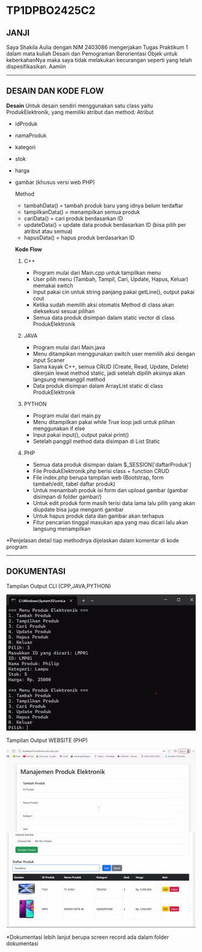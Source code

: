 # TP1DPBO2425C2
## JANJI
Saya Shakila Aulia dengan NIM 2403086 mengerjakan Tugas Praktikum 1 dalam mata kuliah Desain dan Pemograman Berorientasi Objek untuk keberkahanNya maka saya tidak melakukan kecurangan seperti yang telah dispesifikasikan. Aamiin

---
## DESAIN DAN KODE FLOW
**Desain**
Untuk desain sendiri menggunakan satu class yaitu ProdukElektronik, yang memiliki atribut dan method:
Atribut
- idProduk
- namaProduk
- kategori
- stok
- harga
- gambar (khusus versi web PHP)

  Method
  - tambahData() = tambah produk baru yang idnya belum terdaftar
  - tampilkanData() = menampilkan semua produk
  - cariData() = cari produk berdasarkan ID
  - updateData() = update data produk berdasarkan ID (bisa pilih per atribut atau semua)
  - hapusData() = hapus produk berdasarkan ID
 
  **Kode Flow**
  1. C++
     - Program mulai dari Main.cpp untuk tampilkan menu
     - User pilih menu (Tambah, Tampil, Cari, Update, Hapus, Keluar) memakai switch
     - Input pakai cin untuk string panjang pakai getLine(), output pakai cout
     - Ketika sudah memilih aksi otomatis Method di class akan dieksekusi sesuai pilihan
     -  Semua data produk disimpan dalam static vector di class ProdukElektronik
       
  3. JAVA
     - Program mulai dari Main.java
     - Menu ditampikan menggunakan switch user memilih aksi dengan input Scaner
     -  Sama kayak C++, semua CRUD (Create, Read, Update, Delete) dikerjain lewat method static, jadi setelah dipilih aksinya akan langsung memanggil method
     - Data produk disimpan dalam ArrayList static di class ProdukElektronik

  5. PYTHON
     - Program mulai dari main.py
     - Menu ditampilkan pakai while True loop jadi untuk pilihan menggunakan if else
     - Input pakai input(), output pakai print()
     - Setelah panggil method data disimpan di List Static
       
  7. PHP
     - Semua data produk disimpan dalam $_SESSION['daftarProduk']
     - File ProdukElektronik.php berisi class + function CRUD
     - File index.php berupa tampilan web (Bootstrap, form tambah/edit, tabel daftar produk)
     - Untuk menambah produk isi form dan upload gambar (gambar disimpan di folder gambar/)
     - Untuk edit produk form masih terisi data lama lalu pilih yang akan diupdate bisa juga menganti gambar
     - Untuk hapus produk data dan gambar akan terhapus
     - Fitur pencarian tinggal masukan apa yang mau dicari lalu akan langsung menampilkan

*Penjelasan detail tiap methodnya dijelaskan dalam komentar di kode program

---
## DOKUMENTASI
Tampilan Output CLI (CPP,JAVA,PYTHON)

![Tampilan Output CLI (CPP,JAVA,PYTHON)](Dokumentasi/SS-CLI.png)

Tampilan Output WEBSITE (PHP)

![Tampilan Output WEBSITE (PHP)](Dokumentasi/SS-PHP1.png) ![Tampilan Output WEBSITE (PHP)](Dokumentasi/SS-PHP2.png)

*Dokumentasi lebih lanjut berupa screen record ada dalam folder dokumentasi
